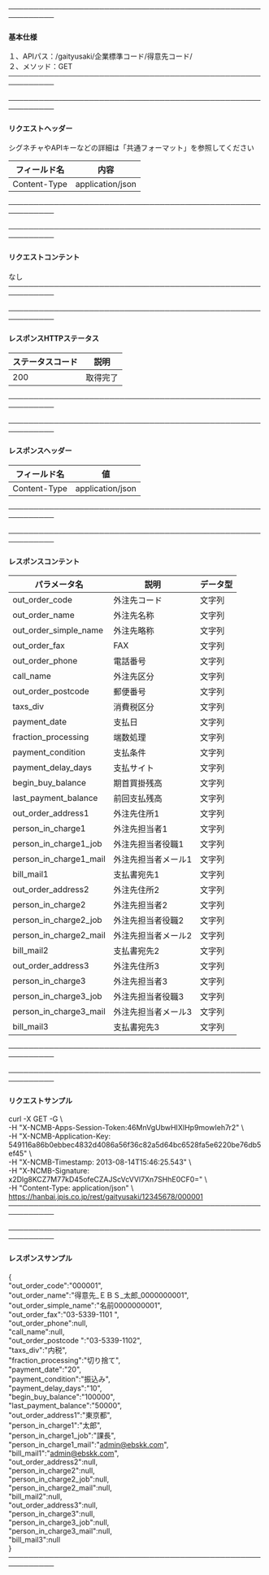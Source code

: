 ───────────────────────────────────────────────────────────<br>
#### 基本仕様
１、APIパス：/gaityusaki/企業標準コード/得意先コード/<br>
２、メソッド：GET<br>
───────────────────────────────────────────────────────────<br>

───────────────────────────────────────────────────────────<br>
#### リクエストヘッダー
シグネチャやAPIキーなどの詳細は「共通フォーマット」を参照してください<br>

|フィールド名|内容|
|-|-|
|Content-Type|application/json|

───────────────────────────────────────────────────────────<br>

───────────────────────────────────────────────────────────<br>
#### リクエストコンテント
なし<br>
───────────────────────────────────────────────────────────<br>

───────────────────────────────────────────────────────────<br>
#### レスポンスHTTPステータス

|ステータスコード|説明|
|-|-|
|200|取得完了|

───────────────────────────────────────────────────────────<br>

───────────────────────────────────────────────────────────<br>
#### レスポンスヘッダー

|フィールド名|値|
|-|-|
|Content-Type|application/json|

───────────────────────────────────────────────────────────<br>

───────────────────────────────────────────────────────────<br>
#### レスポンスコンテント

|パラメータ名|説明|データ型|
|-|-|-|
|out_order_code|外注先コード|文字列|
|out_order_name|外注先名称|文字列|
|out_order_simple_name|外注先略称|文字列|
|out_order_fax|FAX|文字列|
|out_order_phone|電話番号|文字列|
|call_name|外注先区分|文字列|
|out_order_postcode|郵便番号|文字列|
|taxs_div|消費税区分|文字列|
|payment_date|支払日|文字列|
|fraction_processing|端数処理|文字列|
|payment_condition|支払条件|文字列|
|payment_delay_days|支払サイト|文字列|
|begin_buy_balance|期首買掛残高|文字列|
|last_payment_balance|前回支払残高|文字列|
|out_order_address1|外注先住所1|文字列|
|person_in_charge1|外注先担当者1|文字列|
|person_in_charge1_job|外注先担当者役職1|文字列|
|person_in_charge1_mail|外注先担当者メール1|文字列|
|bill_mail1|支払書宛先1|文字列|
|out_order_address2|外注先住所2|文字列|
|person_in_charge2|外注先担当者2|文字列|
|person_in_charge2_job|外注先担当者役職2|文字列|
|person_in_charge2_mail|外注先担当者メール2|文字列|
|bill_mail2|支払書宛先2|文字列|
|out_order_address3|外注先住所3|文字列|
|person_in_charge3|外注先担当者3|文字列|
|person_in_charge3_job|外注先担当者役職3|文字列|
|person_in_charge3_mail|外注先担当者メール3|文字列|
|bill_mail3|支払書宛先3|文字列|

───────────────────────────────────────────────────────────<br>

───────────────────────────────────────────────────────────<br>
#### リクエストサンプル
curl -X GET -G \ <br>
 -H "X-NCMB-Apps-Session-Token:46MnVgUbwHIXIHp9mowIeh7r2" \ <br>
 -H "X-NCMB-Application-Key: 549116a86b0ebbec4832d4086a56f36c82a5d64bc6528fa5e6220be76db5ef45" \ <br>
 -H "X-NCMB-Timestamp: 2013-08-14T15:46:25.543" \ <br>
 -H "X-NCMB-Signature: x2Dlg8KCZ7M77kD45ofeCZAJScVcVVl7Xn7SHhE0CF0=" \ <br>
 -H "Content-Type: application/json" \ <br>
https://hanbai.jpis.co.jp/rest/gaityusaki/12345678/000001 <br>
───────────────────────────────────────────────────────────<br>

───────────────────────────────────────────────────────────<br>
#### レスポンスサンプル
{<br>
  "out_order_code":"000001",<br>
  "out_order_name":"得意先_ＥＢＳ_太郎_0000000001",<br>
  "out_order_simple_name":"名前0000000001",<br>
  "out_order_fax":"03-5339-1101  ",<br>
  "out_order_phone":null,<br>
  "call_name":null,<br>
  "out_order_postcode ":"03-5339-1102",<br>
  "taxs_div":"内税",<br>
  "fraction_processing":"切り捨て",<br>
  "payment_date":"20",<br>
  "payment_condition":"振込み",<br>
  "payment_delay_days":"10",<br>
  "begin_buy_balance":"100000",<br>
  "last_payment_balance":"50000",<br>
  "out_order_address1":"東京都",<br>
  "person_in_charge1":"太郎",<br>
  "person_in_charge1_job":"課長",<br>
  "person_in_charge1_mail":"admin@ebskk.com",<br>
  "bill_mail1":"admin@ebskk.com",<br>
  "out_order_address2":null,<br>
  "person_in_charge2":null,<br>
  "person_in_charge2_job":null,<br>
  "person_in_charge2_mail":null,<br>
  "bill_mail2":null,<br>
  "out_order_address3":null,<br>
  "person_in_charge3":null,<br>
  "person_in_charge3_job":null,<br>
  "person_in_charge3_mail":null,<br>
  "bill_mail3":null<br>
}<br>
───────────────────────────────────────────────────────────<br>
